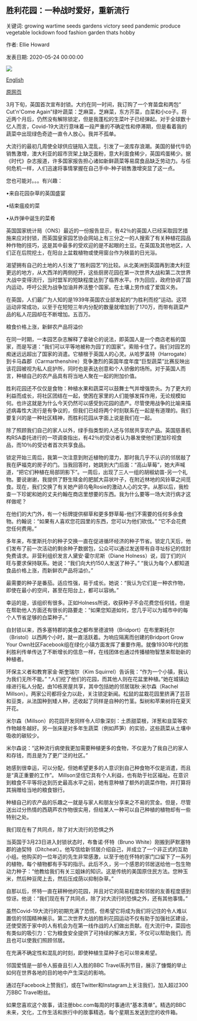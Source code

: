 ## 胜利花园：一种战时爱好，重新流行

关键词: growing wartime seeds gardens victory seed pandemic produce vegetable lockdown food fashion garden thats hobby

作者: Ellie Howard

发表日期: 2020-05-24 00:00:00

![](https://ichef.bbci.co.uk/wwfeatures/live/624_351/images/live/p0/8d/n4/p08dn42c.jpg)

[English](Victory%20gardens%3A%20A%20war-time%20hobby%20that%E2%80%99s%20back%20in%20fashion.md)

[原网页](https://www.bbc.com/travel/story/20200524-victory-gardens-a-war-time-hobby-thats-back-in-fashion)

3月下旬，英国首次宣布封锁。大约在同一时间，我订购了一个育苗盘和两包“ Cut'n'Come Again”绿叶蔬菜：芝麻菜，芝麻菜，东方芥菜，白菜和小co子。将近两个月后，仍然没有解除锁定，但是我蓬松的生菜叶子已经弹起。对于全球数十亿人而言，Covid-19大流行意味着一段严重的不确定性和停滞期，但是看着我的蔬菜中出现绿色奇迹一直令人放心。我并不孤单。

大流行的最初几周使全球供应链陷入混乱，引发了一波库存浪潮。美国的替代牛奶销售激增，澳大利亚的超市货架上缺乏面粉，意大利面食稀少，英国鸡蛋稀少。据《时代》杂志报道，许多国家报告担心诸如新鲜蔬菜等易腐食品缺乏劳动力。与任何危机一样，人们迅速将事情掌握在自己手中-种子销售激增突显了这一点。

您也可能对。。。有兴趣：

•来自花园杂草的英国盛宴

•结束瘟疫的菜

•从炸弹中诞生的菜肴

英国国家统计局（ONS）最近的一份报告显示，有42％的英国人已经采取园艺措施来应对封锁，而英国皇家园艺协会网站上有三分之一的人搜索了有关种植花园品种作物的技巧，这是其中最多的受欢迎的是不起眼的土豆。在英国及其他地区，人们正在后院挖土，在阳台上盆栽植物或使用窗台作为秧苗的日光浴。

渴望拥有自己的土地的人引发了“胜利园艺”的比较。从北美洲到英国再到澳大利亚更远的地方，从大西洋的两侧挖开，这些厨房花园在第一次世界大战和第二次世界大战中变得流行，当时盟军的短缺程度达到了临界水平。作为回应，政府协调了国内运动，呼吁公民为战争加油并养活整个国家。在土壤上劳作成了爱国义务。

在英国，人们最广为人知的是1939年英国农业部发起的“为胜利而挖”运动。这项运动非常成功，以至于在短短三年内分配的数量就增加到了170万，而带有蔬菜产品的私人花园却在不断增加。五百万。

粮食价格上涨，新鲜农产品将溢价

在同一时期，一本园艺杂志解释了拿破仑的说法，即英国人是一个商店老板的国家，而是写道：“我们可以平等地被称为园丁的国家”。索赔卡住了。我们对园艺的痴迷远远超出了国家的消遣。它植根于英国人的心灵。从哈罗盖特（Harrogate）到卡马森郡（Carmarthenshire）竞争激烈的英国年度年度“巨型蔬菜”比赛反映出该花园被视为私人庇护所，同时也是表达创意和个人骄傲的场所。对于英国人而言，种植自己的农产品具有将当地人聚在一起的附加价值。

胜利花园还不仅仅是食物：种植水果和蔬菜可以鼓舞士气并增强势头。为了更大的利益而成长，将社区团结在一起，使困在家里的人们能够发挥作用，无论规模如何。也许这就是为什么今天仍然可以感受到花园的遗产。尽管使用战争的比喻来描述病毒性大流行是有争议的，但我们已经将两个时刻联系在一起是有道理的。我们要复兴的是一种社区精神，而胜利花园从字面上说是我们在一起。

除了照顾我们自己的家人以外，绿手指类型的人还与邻居共享农产品。英国慈善机构RSA委托进行的一项调查指出，有42％的受访者认为暴发使他们更加珍视食品，而10％的受访者首次共享食品。

锁定开始三周后，我第一次注意到附近植物的潜力，那时我几乎不认识的邻居敲了我在萨福克的房子的门。当我回答时，她跳到大门后面：“高山草莓”，她大声喊道，“把它们种植在局部阴影下”。一周后，出现了三人一组的胡椒幼苗-另一个礼物。要说谢谢，我提供了野生赎金的肥腻大蒜状叶子，在附近林地的风铃草之间觅食。现在，我们交换了有关她产卵乌龟Rosie的激动人心的文字。从那以后，我检查一下珍妮和她的丈夫约翰在商店里想要的东西。我为什么要等一场大流行病才这样做呢？

在他们的大门外，有一个标牌提供柳草和更多野草莓-他们不需要的任何多余食物。约翰说：“如果有人喜欢您花园里的东西，您可以为他们砍伐。” “它不会花费您任何费用。”

多年来，布里斯托尔的种子交换一直在促进循环经济的种子节省。锁定几天后，他们发布了前一次活动的剩余种子数据包，公众可以通过发送带有自寻址标记的信封免费请求。非营利组织发言人黛安·霍尔尼斯（Diane Holness）说，园丁们的兴旺与要求保持联系。她说：“我们向大约150人发送了种子。” “我认为每个人都知道食品价格上涨，而新鲜农产品将溢价。”

最需要的种子是番茄。适应性强，易于成长。她说：“我认为它们是一种农作物，即使在最小的空间，甚至在阳台上，都可以容纳。”

幸运的是，该组织有很多。正如Holness所说，收获种子不会花费您任何钱，但是在帮助他人方面还有很长的路要走：“如果您知道如何，您几乎可以为城市中的每个人节省足够的白菜种子。”

自封锁以来，西多塞特郡的美食之都布里德波特（Bridport）在布里斯托尔（Bristol）以西两个小时，就一直活跃着。为响应隔离而创建的Bridport Grow Your Own社区Facebook组在绿化小镇方面发挥了重要作用。就像1930年代的胜利胜利传单传达了不断增长的信息一样，在线团体也通过传播植物智慧来帮助新的种植者。

环保主义者和教育家金·斯奎瑞尔（Kim Squirrel）告诉我：“作为一个小镇，我认为我们无所不能。” “人们挖了他们的花园，而其他人则在花盆里种植。”她在城镇边缘进行私人分配，由10栋房屋共享，其中包括她的邻居瑞秋·米尔森（Rachel Millson）。两家公司都将全力以赴，关注锁定新闻。松鼠的盆栽花园里挤满了芸苔和豆类，从法国种到矮人种，还收起了同样是自种的竹茎。梨树和苹果树将在夏天开花。

米尔森（Millson）的花园开发同样令人印象深刻：土质甜菜根，洋葱和韭菜等农作物越冬越好。另一张床是对多年生蔬菜（例如芦笋）的实验，这些蔬菜从土壤中吸收的碳较少。

米尔森说：“这种流行病使我更加需要种植更多的食物，不仅是为了我自己的家人和存钱，而且是为了更广泛的社区。”

她感到很幸运，可以分配，但她希望更多的人意识到自己种食物不仅是消遣，而且是“真正重要的工作”。 Millson坚信它具有个人利益，也有助于社区福祉。在意识到粮食不平等将达到历史最高水平之前，她有意种植了额外的蔬菜作物，并打算将其捐赠给当地的粮食银行。

种植自己的农产品的乐趣之一就是与家人和朋友分享来之不易的赏金。但是，尽管送出过分热情的西葫芦农作物很实用，但给某人一种可以自己种植的植物却有一些特别之处。

我们现在有了共同点，除了对大流行的恐惧之外

当英国于3月23日进入封锁状态时，布鲁诺·怀特（Bruno White）刚搬到萨默塞特郡的迪契特（Ditcheat）。他写信给新邻居介绍自己，并成立了一个非正式的互助小组。他购买的一位年迈的先生非常感激，以至于他在怀特的家门口留下了一系列的植物，每个植物都有手写的指示。此后不久，另一个感恩的邻居送给他一包生物动力种子：“他教给我们有关三姐妹的知识。这是传统的美国原住民方法。您种玉米，然后种豆爬上去，然后压成荫以抑制杂草。”

自那以后，怀特一直在耕种他的花园，并且对它的简易程度和邻居的友善程度感到惊讶。他说：“我们现在有了共同点，除了对大流行的恐惧之外，还有其他事情。”

虽然Covid-19大流行的初期充满了恐慌，但希望它将成为我们将记住的令人难以置信的邻国精神展示。第二次世界大战的胜利花园运动不仅有助于加强社区建设，还使受困于家中的人有机会为在第一线作战的人们做出贡献。在大流行中，菜园也有类似的吸引力：它为粮食安全提供了可持续的解决方案，不仅可以帮助我们，而且也可以使我们照顾邻居。

在充满不确定性和混乱的时刻，即使种植生菜种子也可以带来希望。

邻国爱情是一部令人振奋且引人入胜的BBC Travel系列节目，展示了慷慨的举止如何在世界各地的目的地中产生深远的影响。

通过在Facebook上赞我们，或在Twitter和Instagram上关注我们，加入超过300万BBC Travel粉丝。

如果您喜欢这个故事，请注册bbc.com每周的时事通讯“基本清单”。精选的BBC未来，文化，工作生活和旅行中的故事精选，每个星期五发送到您的收件箱。
